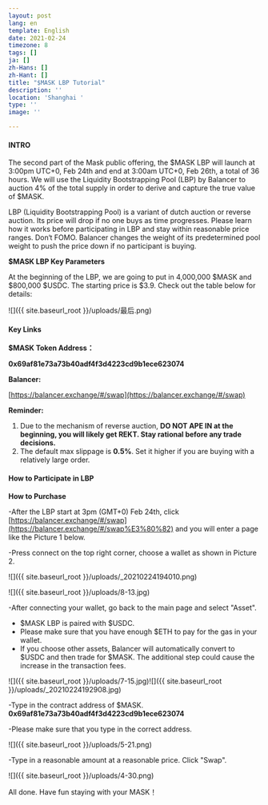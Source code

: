 ```yaml
---
layout: post
lang: en
template: English
date: 2021-02-24
timezone: 8
tags: []
ja: []
zh-Hans: []
zh-Hant: []
title: "$MASK LBP Tutorial"
description: ''
location: 'Shanghai '
type: ''
image: ''

---
```

#### **INTRO**

The second part of the Mask public offering, the $MASK LBP will launch at 3:00pm UTC+0, Feb 24th and end at 3:00am UTC+0, Feb 26th, a total of 36 hours. We will use the Liquidity Bootstrapping Pool (LBP) by Balancer to auction 4% of the total supply in order to derive and capture the true value of $MASK.

LBP (Liquidity Bootstrapping Pool) is a variant of dutch auction or reverse auction. Its price will drop if no one buys as time progresses. Please learn how it works before participating in LBP and stay within reasonable price ranges. Don‘t FOMO. Balancer changes the weight of its predetermined pool weight to push the price down if no participant is buying.

**$MASK LBP Key Parameters**

At the beginning of the LBP, we are going to put in 4,000,000 $MASK and $800,000 $USDC. The starting price is $3.9. Check out the table below for details:

![]({{ site.baseurl_root }}/uploads/最后.png)

#### **Key Links**

**$MASK Token Address：**

**0x69af81e73a73b40adf4f3d4223cd9b1ece623074**

**Balancer:**

[https://balancer.exchange/#/swap](https://balancer.exchange/#/swap)

**Reminder:**

1. Due to the mechanism of reverse auction, **DO NOT APE IN at the beginning, you will likely get REKT. Stay rational before any trade decisions.**
2. The default max slippage is **0.5%**. Set it higher if you are buying with a relatively large order.

#### **How to Participate in LBP**

**How to Purchase**

\-After the LBP start at 3pm (GMT+0) Feb 24th, click [https://balancer.exchange/#/swap](https://balancer.exchange/#/swap%E3%80%82) and you will enter a page like the Picture 1 below.

\-Press connect on the top right corner, choose a wallet as shown in Picture 2.

![]({{ site.baseurl_root }}/uploads/_20210224194010.png)

![]({{ site.baseurl_root }}/uploads/8-13.jpg)

\-After connecting your wallet, go back to the main page and select "Asset".

* $MASK LBP is paired with $USDC.
* Please make sure that you have enough $ETH to pay for the gas in your wallet.
* If you choose other assets, Balancer will automatically convert to $USDC and then trade for $MASK. The additional step could cause the increase in the transaction fees.

![]({{ site.baseurl_root }}/uploads/7-15.jpg)![]({{ site.baseurl_root }}/uploads/_20210224192908.jpg)

\-Type in the contract address of $MASK. **0x69af81e73a73b40adf4f3d4223cd9b1ece623074**

\-Please make sure that you type in the correct address.

![]({{ site.baseurl_root }}/uploads/5-21.png)

\-Type in a reasonable amount at a reasonable price. Click "Swap".

![]({{ site.baseurl_root }}/uploads/4-30.png)

All done. Have fun staying with your MASK！